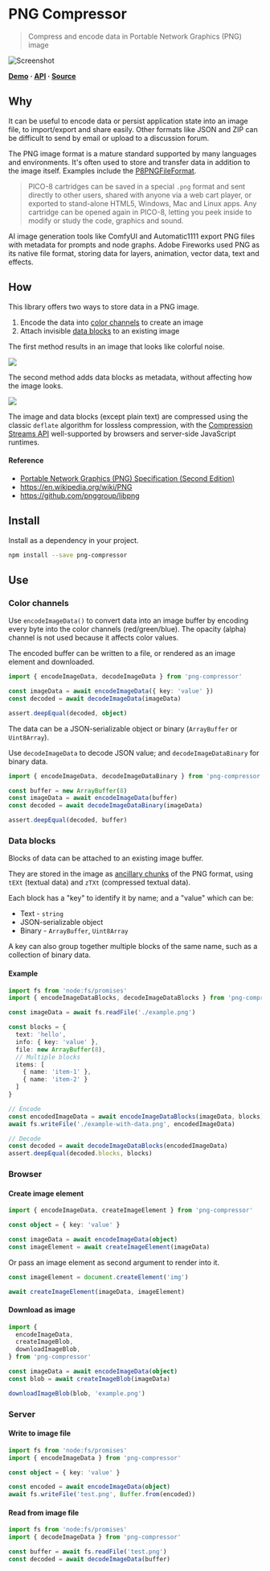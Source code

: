 # PNG Compressor

> Compress and encode data in Portable Network Graphics (PNG) image

![Screenshot](docs/assets/screenshot.jpg)

**[Demo](https://eliot-akira.github.io/png-compressor/) · [API](https://eliot-akira.github.io/png-compressor/api/) · [Source](https://github.com/eliot-akira/png-compressor)**

## Why

It can be useful to encode data or persist application state into an image file, to import/export and share easily. Other formats like JSON and ZIP can be difficult to send by email or upload to a discussion forum.

The PNG image format is a mature standard supported by many languages and environments. It's often used to store and transfer data in addition to the image itself. Examples include the [P8PNGFileFormat](https://pico-8.fandom.com/wiki/P8PNGFileFormat).

> PICO-8 cartridges can be saved in a special `.png` format and sent directly to other users, shared with anyone via a web cart player, or exported to stand-alone HTML5, Windows, Mac and Linux apps. Any cartridge can be opened again in PICO-8, letting you peek inside to modify or study the code, graphics and sound.

AI image generation tools like ComfyUI and Automatic1111 export PNG files with metadata for prompts and node graphs. Adobe Fireworks used PNG as its native file format, storing data for layers, animation, vector data, text and effects.

## How

This library offers two ways to store data in a PNG image.

1. Encode the data into [color channels](#color-channels) to create an image
2. Attach invisible [data blocks](#data-blocks) to an existing image

The first method results in an image that looks like colorful noise.

<img src="docs/assets/color-channels.svg" style="max-width:600px">

The second method adds data blocks as metadata, without affecting how the image looks.

<img src="docs/assets/png-file-format.svg" style="max-width:280px">

The image and data blocks (except plain text) are compressed using the classic `deflate` algorithm for lossless compression, with the [Compression Streams API](https://developer.mozilla.org/en-US/docs/Web/API/Compression_Streams_API) well-supported by browsers and server-side JavaScript runtimes.

#### Reference

- [Portable Network Graphics (PNG) Specification (Second Edition)](https://www.w3.org/TR/2003/REC-PNG-20031110/)
- https://en.wikipedia.org/wiki/PNG
- https://github.com/pnggroup/libpng

## Install

Install as a dependency in your project.

```sh
npm install --save png-compressor
```

<!--TODO: Or globally as a command-line tool.

```sh
npm install --global png-compressor
```
-->


## Use

### Color channels

Use `encodeImageData()` to convert data into an image buffer by encoding every byte into the color channels (red/green/blue). The opacity (alpha) channel is not used because it affects color values.

The encoded buffer can be written to a file, or rendered as an image element and downloaded.

```ts
import { encodeImageData, decodeImageData } from 'png-compressor'

const imageData = await encodeImageData({ key: 'value' })
const decoded = await decodeImageData(imageData)

assert.deepEqual(decoded, object)
```

The data can be a JSON-serializable object or binary (`ArrayBuffer` or `Uint8Array`).

Use `decodeImageData` to decode JSON value; and `decodeImageDataBinary` for binary data.

```ts
import { encodeImageData, decodeImageDataBinary } from 'png-compressor'

const buffer = new ArrayBuffer(8)
const imageData = await encodeImageData(buffer)
const decoded = await decodeImageDataBinary(imageData)

assert.deepEqual(decoded, buffer)
```

### Data blocks

Blocks of data can be attached to an existing image buffer.

They are stored in the image as [ancillary chunks](https://www.w3.org/TR/2003/REC-PNG-20031110/#11Ancillary-chunks) of the PNG format, using `tEXt` (textual data) and `zTXt` (compressed textual data).

Each block has a "key" to identify it by name; and a "value" which can be:

- Text - `string`
- JSON-serializable object
- Binary - `ArrayBuffer`, `Uint8Array`

A key can also group together multiple blocks of the same name, such as a collection of binary data.

#### Example

```ts
import fs from 'node:fs/promises'
import { encodeImageDataBlocks, decodeImageDataBlocks } from 'png-compressor'

const imageData = await fs.readFile('./example.png')

const blocks = {
  text: 'hello',
  info: { key: 'value' },
  file: new ArrayBuffer(8),
  // Multiple blocks
  items: [
    { name: 'item-1' },
    { name: 'item-2' }
  ]
}

// Encode
const encodedImageData = await encodeImageDataBlocks(imageData, blocks)
await fs.writeFile('./example-with-data.png', encodedImageData)

// Decode
const decoded = await decodeImageDataBlocks(encodedImageData)
assert.deepEqual(decoded.blocks, blocks)
```

### Browser

#### Create image element

```ts
import { encodeImageData, createImageElement } from 'png-compressor'

const object = { key: 'value' }

const imageData = await encodeImageData(object)
const imageElement = await createImageElement(imageData)
```

Or pass an image element as second argument to render into it.

```ts
const imageElement = document.createElement('img')

await createImageElement(imageData, imageElement)
```

#### Download as image

```ts
import {
  encodeImageData,
  createImageBlob,
  downloadImageBlob,
} from 'png-compressor'

const imageData = await encodeImageData(object)
const blob = await createImageBlob(imageData)

downloadImageBlob(blob, 'example.png')
```

### Server

#### Write to image file

```ts
import fs from 'node:fs/promises'
import { encodeImageData } from 'png-compressor'

const object = { key: 'value' }

const encoded = await encodeImageData(object)
await fs.writeFile('test.png', Buffer.from(encoded))
```

#### Read from image file

```ts
import fs from 'node:fs/promises'
import { decodeImageData } from 'png-compressor'

const buffer = await fs.readFile('test.png')
const decoded = await decodeImageData(buffer)
```
